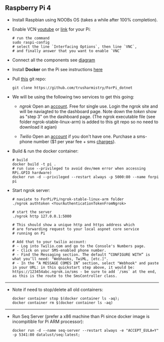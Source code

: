 ## Raspberry Pi 4

 - Install Raspbian using NOOBs OS (takes a while after 100% completion).
 - Enable VCN [youtube](https://www.youtube.com/watch?v=YP3_gvHZhfw) or [link](https://howtoraspberrypi.com/raspberry-pi-vnc/) for your Pi:
   ```
   # run the command 
   sudo raspi-config
   # select the line `Interfacing Options`, then line `VNC`, 
   # and finally answer that you want to enable `VNC`
   ```
 - Connect all the components see [diagram](https://tutorials-raspberrypi.de/wp-content/uploads/2014/05/ultraschall_Steckplatine.png)
 - Install **Docker** on the Pi see instructions [here](https://linuxize.com/post/how-to-install-and-use-docker-on-raspberry-pi/)
 - Pull [this](https://github.com/trusharmistry/ForPi_dotnet) git repo:
   ```
   git clone https://github.com/trusharmistry/ForPi_dotnet
   ```
 - We will be using the following two services to get this going:
    
   - *ngrok*
     Open an [account](https://ngrok.com). Free for single use.
     Login the ngrok site and will be naviagted to the dashboard page.
     Note down the *token* show as "step 3" on the dashboard page.
     (The ngrok executable file (see folder ngrok-stable-linux-arm) is added to this git repo so no need to download it agian)
   
    - *Twilio*
     Open an [account](https://https://www.twilio.com) if you don't have one.
     Purchase a sms-phone number ($1 per year fee + sms [charges](https://support.twilio.com/hc/en-us/articles/223134687-How-Twilio-charges-for-Short-Code-messages)).
     
 - Build & run the docker container: 
   ```
   # build
   docker build -t pi .
   # run (use --privileged to avoid dev/mem error when accessing RPi.GPIO hardware)
   docker run -d --privileged --restart always -p 5000:80 --name forpi pi
   ```

 - Start ngrok server:
   ```
   # naviate to ForPi/Pi/ngrok-stable-linux-arm folder
   ./ngrok authtoken <YourAuthenticationTokenFromNgrok>
   
   # start the server
   ./ngrok http 127.0.0.1:5000
   
   # This should show a unique http and https address which 
   # are forwarding request to your local aspnet core service
   # running on Pi
   
   # Add that to your twilio account:
   # - Log into Twilio.com and go to the Console's Numbers page.
   # - Click on your SMS-enabled phone number.
   # - Find the Messaging section. The default “CONFIGURE WITH” is what you’ll need: "Webhooks, TwiML, [etc.]".
   # - In the “A MESSAGE COMES IN” section, select "Webhook" and paste in your URL: in this quickstart step above, it would be: https://123454abc.ngrok.io/sms - be sure to add `/sms` at the end, as this is the route to the SmsController class.
   ```

-------
- Note if need to stop/delete all old containers:
   ```
   docker container stop $(docker container ls -aq);
   docker container rm $(docker container ls -aq)
   ``` 

-------
- Run Seq Server (prefer a x86 machine than Pi since docker image is incompitible for Pi ARM processor):
  ```
  docker run -d --name seq-server --restart always -e "ACCEPT_EULA=Y" -p 5341:80 datalust/seq:latest;
  ```
